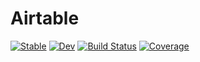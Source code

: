 # Airtable

[![Stable](https://img.shields.io/badge/docs-stable-blue.svg)](https://kescobo.github.io/Airtable.jl/stable)
[![Dev](https://img.shields.io/badge/docs-dev-blue.svg)](https://kescobo.github.io/Airtable.jl/dev)
[![Build Status](https://github.com/kescobo/Airtable.jl/workflows/CI/badge.svg)](https://github.com/kescobo/Airtable.jl/actions)
[![Coverage](https://coveralls.io/repos/github/kescobo/Airtable.jl/badge.svg?branch=master)](https://coveralls.io/github/kescobo/Airtable.jl?branch=master)
